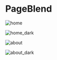 # PageBlend 

![home](https://github.com/rensibhimani/PageBlend/assets/137809172/4aeee686-49e9-4144-816b-f09b661af6a7)


![home_dark](https://github.com/rensibhimani/PageBlend/assets/137809172/ccadf963-e73f-478c-8a4f-857a5ea7e558)


![about](https://github.com/rensibhimani/PageBlend/assets/137809172/27739e9d-b6e8-406d-b016-708ca77de9ae)


![about_dark](https://github.com/rensibhimani/PageBlend/assets/137809172/c4622398-cc8c-41cc-971c-29cc10dd819d)
